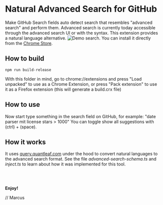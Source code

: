 # Natural Advanced Search for GitHub
Make GitHub Search fields auto detect search that resembles "advanced search" and perform them. Advanced search is currently today accessible through the advanced search UI or with the syntax. This extension provides a natural language alternative.
![Demo search](/../master/snap.png?raw=true). 
You can install it directly from the [Chrome Store](https://chrome.google.com/webstore/detail/natural-advanced-search-f/mepaacibaogonhhhacklhngfkkhlclfj).

## How to build
``
npm run build-release
``

With this folder in mind, go to chrome://extensions and press "Load unpacked" to use as a Chrome Extension, or press "Pack extension" to use it as a Firefox extension (this will generate a build.crx file)

## How to use
Now start type something in the search field on GitHub, for example: "date parser mit license stars > 1000"
You can toggle show all suggestions with (ctrl) + (space).


## How it works
It uses [query.quantleaf.com](https://query.quantleaf.com) under the hood to convert natural languages to the advanced search format. See the file *advanced-search-schema.ts* and *inject.ts* to learn about how it was implemented for this tool.

<br/>
<br/>

**Enjoy!**

// Marcus